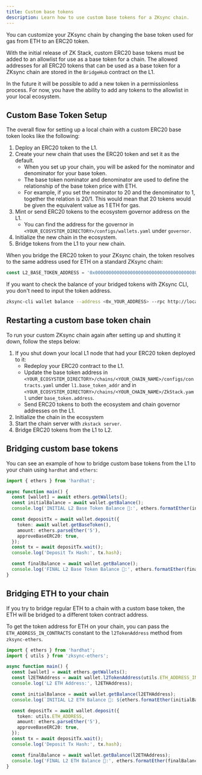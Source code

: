 ```yaml
---
title: Custom base tokens
description: Learn how to use custom base tokens for a ZKsync chain.
---
```


You can customize your ZKsync chain by changing the base token used for gas from ETH to an ERC20 token.

With the initial release of ZK Stack, custom ERC20 base tokens must be added to an allowlist  for use as a base token for a chain.
The allowed addresses for all ERC20 tokens that can be used as a base token for a ZKsync chain are stored in the `BridgeHub` contract on the L1.

In the future it will be possible to add a new token in a permissionless process.
For now, you have the ability to add any tokens to the allowlist in your local ecosystem.

## Custom Base Token Setup

The overall flow for setting up a local chain with a custom ERC20 base token looks like the following:

1. Deploy an ERC20 token to the L1.
1. Create your new chain that uses the ERC20 token and set it as the default.
    - When you set up your chain, you will be asked for the nominator and denominator for your base token.
    - The base token nominator and denominator are used to define the relationship of the base token price with ETH.
    - For example, if you set the nominator to 20 and the denominator to 1, together the relation is 20/1.
    This would mean that 20 tokens would be given the equivalent value as 1 ETH for gas.
1. Mint or send ERC20 tokens to the ecosystem governor address on the L1.
    - You can find the address for the governor in `<YOUR_ECOSYSTEM_DIRECTORY>/configs/wallets.yaml` under `governor`.
1. Initialize the new chain in the ecosystem.
1. Bridge tokens from the L1 to your new chain.

When you bridge the ERC20 token to your ZKsync chain, the token resolves to the same address used for ETH on a standard ZKsync chain:

```ts
const L2_BASE_TOKEN_ADDRESS = '0x000000000000000000000000000000000000800a';
```

If you want to check the balance of your bridged tokens with ZKsync CLI, you don't need to input the token address.

```bash
zksync-cli wallet balance --address <0x_YOUR_ADDRESS> --rpc http://localhost:3050
```

## Restarting a custom base token chain

To run your custom ZKsync chain again after setting up and shutting it down, follow the steps below:

1. If you shut down your local L1 node that had your ERC20 token deployed to it:
    - Redeploy your ERC20 contract to the L1.
    - Update the base token address in `<YOUR_ECOSYSTEM_DIRECTORY>/chains/<YOUR_CHAIN_NAME>/configs/contracts.yaml` under `l1.base_token_addr` and in
  `<YOUR_ECOSYSTEM_DIRECTORY>/chains/<YOUR_CHAIN_NAME>/ZkStack.yaml` under `base_token.address`.
    - Send ERC20 tokens to both the ecosystem and chain governor addresses on the L1.
1. Initialize the chain in the ecosystem
1. Start the chain server with `zkstack server`.
1. Bridge ERC20 tokens from the L1 to L2.

## Bridging custom base tokens

You can see an example of how to bridge custom base tokens from the L1 to your chain using `hardhat` and `ethers`:

```ts
import { ethers } from 'hardhat';

async function main() {
  const [wallet] = await ethers.getWallets();
  const initialBalance = await wallet.getBalance();
  console.log('INITIAL L2 Base Token Balance 🎉:', ethers.formatEther(initialBalance));

  const depositTx = await wallet.deposit({
    token: await wallet.getBaseToken(),
    amount: ethers.parseEther('5'),
    approveBaseERC20: true,
  });
  const tx = await depositTx.wait();
  console.log('Deposit Tx Hash:', tx.hash);

  const finalBalance = await wallet.getBalance();
  console.log('FINAL L2 Base Token Balance 🎉:', ethers.formatEther(finalBalance));
}
```

## Bridging ETH to your chain

If you try to bridge regular ETH to a chain with a custom base token, the ETH will be bridged to a different token contract address.

To get the token address for ETH on your chain, you can pass the `ETH_ADDRESS_IN_CONTRACTS` constant to the `l2TokenAddress` method from `zksync-ethers`.

```ts
import { ethers } from 'hardhat';
import { utils } from 'zksync-ethers';

async function main() {
  const [wallet] = await ethers.getWallets();
  const l2ETHAddress = await wallet.l2TokenAddress(utils.ETH_ADDRESS_IN_CONTRACTS);
  console.log('L2 ETH Address:', l2ETHAddress);

  const initialBalance = await wallet.getBalance(l2ETHAddress);
  console.log(`INITIAL L2 ETH Balance 🎉: ${ethers.formatEther(initialBalance)} ETH`);

  const depositTx = await wallet.deposit({
    token: utils.ETH_ADDRESS,
    amount: ethers.parseEther('5'),
    approveBaseERC20: true,
  });
  const tx = await depositTx.wait();
  console.log('Deposit Tx Hash:', tx.hash);

  const finalBalance = await wallet.getBalance(l2ETHAddress);
  console.log('FINAL L2 ETH Balance 🎉:', ethers.formatEther(finalBalance));
}
```
